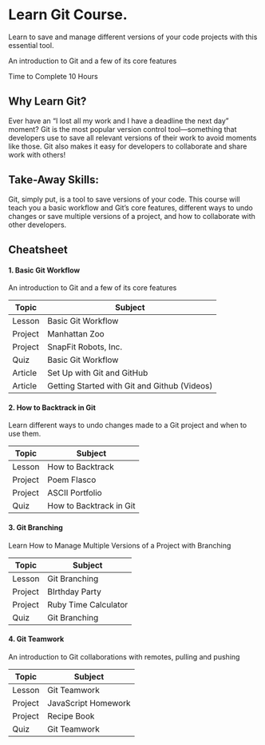 # Learn Git Course.
Learn to save and manage different versions of your code projects with this essential tool.

An introduction to Git and a few of its core features

Time to Complete
10 Hours

## Why Learn Git?
Ever have an “I lost all my work and I have a deadline the next day” moment? Git is the most popular version control tool—something that developers use to save all relevant versions of their work to avoid moments like those. Git also makes it easy for developers to collaborate and share work with others!

## Take-Away Skills:
Git, simply put, is a tool to save versions of your code. This course will teach you a basic workflow and Git’s core features, different ways to undo changes or save multiple versions of a project, and how to collaborate with other developers.

## Cheatsheet
#### 1. Basic Git Workflow
An introduction to Git and a few of its core features

| Topic  |  Subject  |
| ------------------- | ------------------- |
|  Lesson  |  Basic Git Workflow  |
|  Project |  Manhattan Zoo |
|  Project |  SnapFit Robots, Inc. |
|  Quiz  |  Basic Git Workflow |
|  Article  |  Set Up with Git and GitHub |
|  Article  |  Getting Started with Git and Github (Videos) |

#### 2. How to Backtrack in Git
Learn different ways to undo changes made to a Git project and when to use them.

| Topic  |  Subject  |
| ------------------- | ------------------- |
|  Lesson  |  How to Backtrack  |
|  Project |  Poem FIasco |
|  Project |  ASCII Portfolio |
|  Quiz  |  How to Backtrack in Git |

#### 3. Git Branching
Learn How to Manage Multiple Versions of a Project with Branching

| Topic  |  Subject  |
| ------------------- | ------------------- |
|  Lesson  |  Git Branching  |
|  Project |  BIrthday Party |
|  Project |  Ruby Time Calculator |
|  Quiz  |  Git Branching |

#### 4. Git Teamwork
An introduction to Git collaborations with remotes, pulling and pushing

| Topic  |  Subject  |
| ------------------- | ------------------- |
|  Lesson  |  Git Teamwork  |
|  Project |  JavaScript Homework |
|  Project |  Recipe Book |
|  Quiz  |  Git Teamwork |












